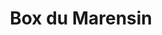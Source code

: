 ---
title: "Box du Marensin"
url: /castets/box-du-marensin-rue-de-gascogne-2/
shop: location de stockage
---